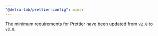 ```yaml
---
"@detra-lab/prettier-config": minor
---
```


The minimum requirements for Prettier have been updated from `v2.8` to `v3.0`.
